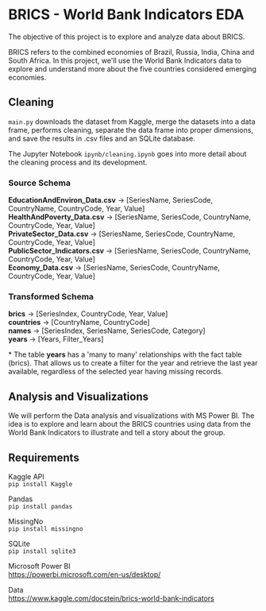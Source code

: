 # BRICS - World Bank Indicators EDA 

The objective of this project is to explore and analyze data about BRICS.  
  
BRICS refers to the combined economies of Brazil, Russia, India, China and South Africa. In this project, we'll use the World Bank Indicators data to explore and understand more about the five countries considered emerging economies.  

## Cleaning
`main.py` downloads the dataset from Kaggle, merge the datasets into a data frame, performs cleaning, separate the data frame into proper dimensions, and save the results in .csv files and an SQLite database.

The Jupyter Notebook `ipynb/cleaning.ipynb` goes into more detail about the cleaning process and its development. 

### Source Schema
__EducationAndEnviron_Data.csv__ -> [SeriesName, SeriesCode, CountryName, CountryCode, Year, Value]  
__HealthAndPoverty_Data.csv__ -> [SeriesName, SeriesCode, CountryName, CountryCode, Year, Value]  
__PrivateSector_Data.csv__ -> [SeriesName, SeriesCode, CountryName, CountryCode, Year, Value]  
__PublicSector_Indicators.csv__ -> [SeriesName, SeriesCode, CountryName, CountryCode, Year, Value]  
__Economy_Data.csv__ -> [SeriesName, SeriesCode, CountryName, CountryCode, Year, Value]  

### Transformed Schema
__brics__ -> [SeriesIndex, CountryCode, Year, Value]  
__countries__ -> [CountryName, CountryCode]  
__names__ -> [SeriesIndex, SeriesName, SeriesCode, Category]  
__years__ -> [Years, Filter_Years]

\* The table __years__ has a 'many to many' relationships with the fact table (brics). That allows us to create a filter for the year and retrieve the last year available, regardless of the selected year having missing records. 

## Analysis and Visualizations
We will perform the Data analysis and visualizations with MS Power BI. The idea is to explore and learn about the BRICS countries using data from the World Bank Indicators to illustrate and tell a story about the group.

## Requirements

Kaggle API  
`pip install Kaggle`

Pandas  
`pip install pandas`

MissingNo  
`pip install missingno`

SQLite  
`pip install sqlite3`

Microsoft Power BI  
https://powerbi.microsoft.com/en-us/desktop/

Data  
https://www.kaggle.com/docstein/brics-world-bank-indicators